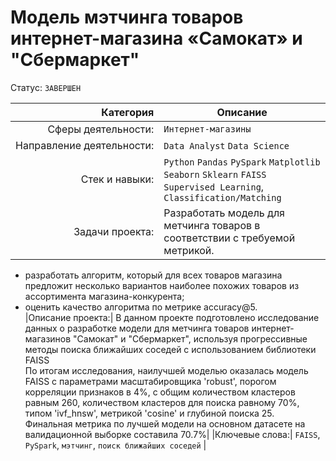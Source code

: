 # Модель мэтчинга товаров интернет-магазина «Cамокат» и "Сбермаркет"
Статус: `ЗАВЕРШЕН`

| Категория               | Описание                                                                                                                                                                                                                                                                                                                                                                                                                                                                                                                                                                                                                                        |
| ----------------------: |-------------------------------------------------------------------------------------------------------------------------------------------------------------------------------------------------------------------------------------------------------------------------------------------------------------------------------------------------------------------------------------------------------------------------------------------------------------------------------------------------------------------------------------------------------------------------------------------------------------------------------------------------|
|Сферы&nbsp;деятельности:| `Интернет-магазины`                                                                                                                                                                                                                                                                                                                                                                                                                                                                                                                                                                                                                             |
|Направление&nbsp;деятельности:| `Data Analyst` `Data Science`                                                                                                                                                                                                                                                                                                                                                                                                                                                                                                                                                                                                                   |
|Стек&nbsp;и&nbsp;навыки:| `Python` `Pandas` `PySpark` `Matplotlib` `Seaborn` `Sklearn` `FAISS`<br/> `Supervised Learning`, `Classification/Matching`<br/>                                                                                                                                                                                                                                                                                                                                                                                                                                                                                                                         |
|Задачи&nbsp;проекта:| Разработать модель для метчинга товаров в соответствии с требуемой метрикой.<br/>

- разработать алгоритм, который для всех товаров магазина предложит несколько вариантов наиболее похожих товаров из ассортимента магазина-конкурента;<br/>
- оценить качество алгоритма по метрике accuracy@5.                                                                                                                                                                                                                                                                                                                                                                                                               
|Описание&nbsp;проекта:| В данном проекте подготовлено исследование данных о разработке модели для метчинга товаров интернет-магазинов "Самокат" и "Сбермаркет", используя прогрессивные методы поиска ближайших соседей с использованием библиотеки FAISS <br/>По итогам исследования, наилучшей моделью оказалась модель FAISS с параметрами масштабировщика 'robust', порогом корреляции признаков в 4%, c общим количеством кластеров равным 260, количеством кластеров для поиска равному 70%, типом  'ivf_hnsw', метрикой 'cosine' и глубиной поиска 25.<br/>Финальная метрика по лучшей модели на основном датасете на валидационной выборке составила 70.7%|
|Ключевые&nbsp;слова:| `FAISS`, `PySpark`, `мэтчинг`, `поиск ближайших соседей`                                                                                                                                                                                                                                                                                                                                                                                                                                                                                                                                                                             |

